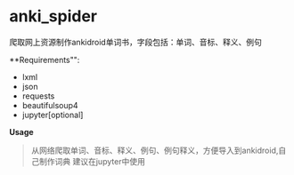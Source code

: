 # anki_spider
爬取网上资源制作ankidroid单词书，字段包括：单词、音标、释义、例句

**Requirements"":
- lxml
- json
- requests
- beautifulsoup4
- jupyter[optional]

**Usage**
> 从网络爬取单词、音标、释义、例句、例句释义，方便导入到ankidroid,自己制作词典
> 建议在jupyter中使用
